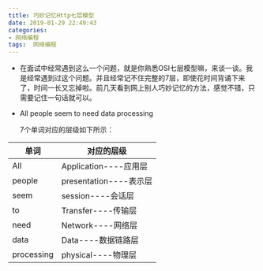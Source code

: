 ```yaml
---
title: 巧妙记忆Http七层模型
date: 2019-01-29 22:49:43
categories: 
- 网络编程
tags:  网络编程
---
```




- 在面试中经常遇到这么一个问题，就是你熟悉OSI七层模型嘛，来谈一谈。我是经常遇到过这个问题。并且经常记不住完整的7层，即使花时间背诵下来了，时间一长又忘掉啦。前几天看到网上别人巧妙记忆的方法，感觉不错，只需要记住一句话就可以。

- All people seem to need data processing

  7个单词对应的层级如下所示：

| **单词**   | **对应的层级**         |
| ---------- | ---------------------- |
| All        | Application----应用层  |
| people     | presentation----表示层 |
| seem       | session----会话层      |
| to         | Transfer----传输层     |
| need       | Network----网络层      |
| data       | Data----数据链路层     |
| processing | physical----物理层     |

